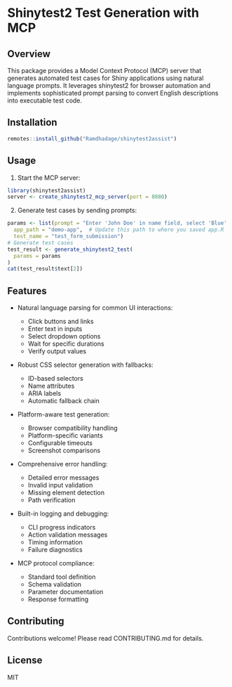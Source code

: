 # Shinytest2 Test Generation with MCP

## Overview

This package provides a Model Context Protocol (MCP) server that generates automated test cases for Shiny applications using natural language prompts. It leverages shinytest2 for browser automation and implements sophisticated prompt parsing to convert English descriptions into executable test code.

## Installation

```R
remotes::install_github("Ramdhadage/shinytest2assist")
```

## Usage

1. Start the MCP server:

```R
library(shinytest2assist)
server <- create_shinytest2_mcp_server(port = 8080)
```

2. Generate test cases by sending prompts:

```R
params <- list(prompt = "Enter 'John Doe' in name field, select 'Blue' from color dropdown, enter '30' in age field, click submit button, and verify greeting shows 'Hello John Doe!'",
  app_path = "demo-app",  # Update this path to where you saved app.R
  test_name = "test_form_submission")
# Generate test cases
test_result <- generate_shinytest2_test(
  params = params
)
cat(test_result$text[2])
```

## Features

- Natural language parsing for common UI interactions:
  - Click buttons and links
  - Enter text in inputs
  - Select dropdown options  
  - Wait for specific durations
  - Verify output values
  
- Robust CSS selector generation with fallbacks:
  - ID-based selectors
  - Name attributes
  - ARIA labels
  - Automatic fallback chain
  
- Platform-aware test generation:
  - Browser compatibility handling
  - Platform-specific variants
  - Configurable timeouts
  - Screenshot comparisons

- Comprehensive error handling:
  - Detailed error messages
  - Invalid input validation
  - Missing element detection
  - Path verification

- Built-in logging and debugging:
  - CLI progress indicators
  - Action validation messages
  - Timing information
  - Failure diagnostics

- MCP protocol compliance:
  - Standard tool definition
  - Schema validation
  - Parameter documentation
  - Response formatting

## Contributing

Contributions welcome! Please read CONTRIBUTING.md for details.

## License

MIT